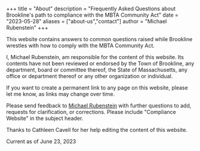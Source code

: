 +++
title = "About"
description = "Frequently Asked Questions about Brookline's path to compliance with the MBTA Community Act"
date = "2023-05-28"
aliases = ["about-us","contact"]
author = "Michael Rubenstein"
+++

This website contains answers to common questions raised while Brookline 
wrestles with how to comply with the MBTA Community Act.

I, Michael Rubenstein, am responsible for the content of this website. Its contents have 
not been reviewed or endorsed by the Town of Brookline, any department, board or committee thereof, the State of Massachusetts, any office or department thereof or any other organization or individual.

If you want to create a permanent link to any page on this website, please let me know, 
as links may change over time.

Please send feedback to [Michael Rubenstein](mailto:mbtaca@michaelrubenstein.com?subject=Compliance%20Website) with further questions to add, requests for clarification, or corrections. Please include "Compliance Website" in the subject header.

Thanks to Cathleen Cavell for her help editing the content of this website.

Current as of June 23, 2023
